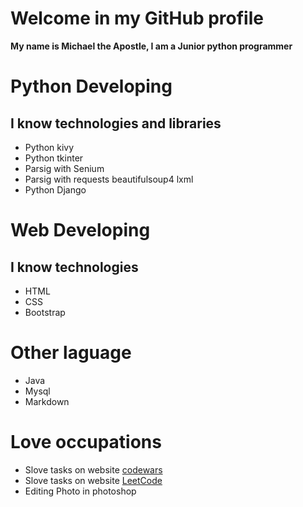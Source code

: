 # Welcome in my GitHub profile

**My name is Michael the Apostle, I am a Junior python programmer**

 # Python Developing

 ## I know technologies and libraries

 * Python kivy
 * Python tkinter
 * Parsig with Senium
 * Parsig with requests beautifulsoup4 lxml
 * Python Django 
 

# Web Developing

 ## I know technologies

 * HTML
 * CSS
 * Bootstrap

# Other laguage
 * Java 
 * Mysql
 * Markdown

 # Love occupations
 * Slove tasks on website [codewars](https://www.codewars.com/users/programmer20000)
 * Slove tasks on website [LeetCode](https://leetcode.com/programmer20000/)
 * Editing Photo in photoshop
 
